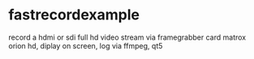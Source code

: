 fastrecordexample
=================

record a hdmi or sdi full hd video stream via framegrabber card matrox orion hd, diplay on screen, log via ffmpeg, qt5
